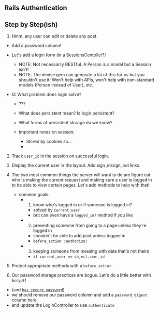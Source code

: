 ## Rails Authentication

## Step by Step(ish)

1. Hmm, any user can edit or delete any post.
  * Add a password column!
  * Let's add a login form (in a SessionsContoller?)
    * NOTE: Not necessarily RESTful. A Person is a model but a Session isn't!
    * NOTE: The devise gem can generate a lot of this for us but you shouldn't use it! Won't help with APIs, won't help with non-standard models (Person instead of User), etc.

  * Q: What problem does login solve?
    * ???



    * What does persistent mean? Is login persistent?
    * What forms of persistent storage do we know?
    * Important notes on _session_:
      * Stored by cookies so...
      *

2. Track `user_id` in the session on successful login.

3. Display the current user in the layout. Add sign_in/sign_out links.

4. The two most common things the server will want to do are figure
   out who is making the current request and making sure a user is
   logged in to be able to view certain pages. Let's add methods to
   help with that!
   * common goals:
     * 1) know who's logged in or if someone is logged in?
       * solved by `current_user`
       * but can even have a `logged_in?` method if you like
     * 2) preventing someone from going to a page unless they're logged in
       * shouldn't be able to add post unless logged in
       * `before_action :authorize!`
     * 3) keeping someone from messing with data that's not theirs
       * `if current_user == object.user_id`

5. Protect appropriate methods with a `before_action`.

6. Our password storage practices are bogus. Let's do a little better with `bcrypt`!
  * (and [`has_secure_password`][hsp])
  * we should remove our password column and
    add a `password_digest` column here
  * and update the LoginController to use `authenticate`

[hsp]: http://api.rubyonrails.org/classes/ActiveModel/SecurePassword/ClassMethods.html
